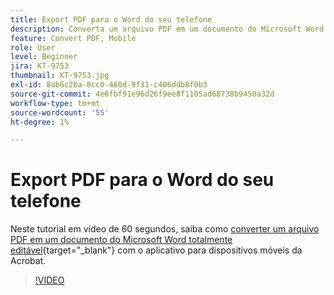 ```yaml
---
title: Export PDF para o Word do seu telefone
description: Converta um arquivo PDF em um documento do Microsoft Word totalmente editável com o aplicativo para dispositivos móveis da Acrobat
feature: Convert PDF, Mobile
role: User
level: Beginner
jira: KT-9753
thumbnail: KT-9753.jpg
exl-id: 8ab6c2ba-8cc0-460d-9f31-c406ddb8f0b3
source-git-commit: 4e6fbf91e96d26f9ee8f1105ad68738b9450a32d
workflow-type: tm+mt
source-wordcount: '55'
ht-degree: 1%

---
```


# Export PDF para o Word do seu telefone

Neste tutorial em vídeo de 60 segundos, saiba como [converter um arquivo PDF em um documento do Microsoft Word totalmente editável](https://www.adobe.com/br/acrobat/online/pdf-to-word.html){target="_blank"} com o aplicativo para dispositivos móveis da Acrobat.

>[!VIDEO](https://video.tv.adobe.com/v/340214?quality=12&learn=on&hidetitle=true)
